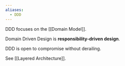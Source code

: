 ```yaml
---
aliases:
  - DDD
---
```

DDD focuses on the [[Domain Model]].

Domain Driven Design is **responsibility-driven design**.

DDD is open to compromise without derailing.

See [[Layered Architecture]].
